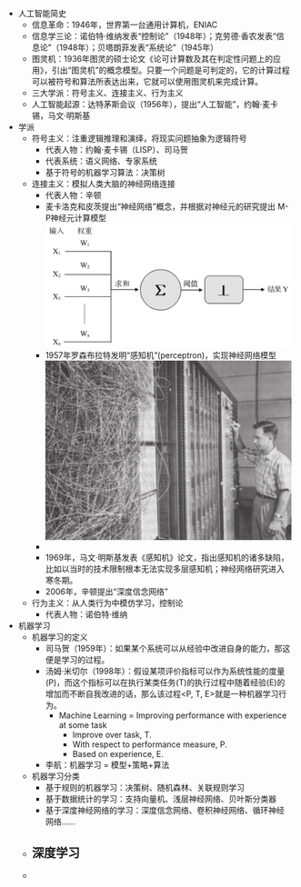 - 人工智能简史
	- 信息革命：1946年，世界第一台通用计算机，ENIAC
	- 信息学三论：诺伯特·维纳发表“控制论”（1948年）；克劳德·香农发表“信息论”（1948年）；贝塔朗菲发表“系统论”（1945年）
	- 图灵机：1936年图灵的硕士论文《论可计算数及其在判定性问题上的应用》，引出“图灵机”的概念模型。只要一个问题是可判定的，它的计算过程可以被符号和算法所表达出来，它就可以使用图灵机来完成计算。
	- 三大学派：符号主义、连接主义、行为主义
	- 人工智能起源：达特茅斯会议（1956年），提出“人工智能”，约翰·麦卡锡，马文·明斯基
- 学派
	- 符号主义：注重逻辑推理和演绎，将现实问题抽象为逻辑符号
		- 代表人物：约翰·麦卡锡（LISP）、司马贺
		- 代表系统：语义网络、专家系统
		- 基于符号的机器学习算法：决策树
	- 连接主义：模拟人类大脑的神经网络连接
		- 代表人物：辛顿
		- 麦卡洛克和皮茨提出“神经网络”概念，并根据对神经元的研究提出 M-P神经元计算模型 ![045F83B0-D8D9-46B7-A3C1-A66B5FCE9BC2_1_102_o.jpeg](../assets/045F83B0-D8D9-46B7-A3C1-A66B5FCE9BC2_1_102_o_1697033934795_0.jpeg)
		- 1957年罗森布拉特发明“感知机”(perceptron)，实现神经网络模型 ![80FFB247-97CF-4EEC-A5F3-C0D58C88E13E_1_102_o.jpeg](../assets/80FFB247-97CF-4EEC-A5F3-C0D58C88E13E_1_102_o_1697034148946_0.jpeg)
		-
		- 1969年，马文·明斯基发表《感知机》论文，指出感知机的诸多缺陷，比如以当时的技术限制根本无法实现多层感知机；神经网络研究进入寒冬期。
		- 2006年，辛顿提出“深度信念网络”
	- 行为主义：从人类行为中模仿学习，控制论
		- 代表人物：诺伯特·维纳
- 机器学习
	- 机器学习的定义
		- 司马贺（1959年）：如果某个系统可以从经验中改进自身的能力，那这便是学习的过程。
		- 汤姆·米切尔（1998年）：假设某项评价指标可以作为系统性能的度量(P)，而这个指标可以在执行某类任务(T)的执行过程中随着经验(E)的增加而不断自我改进的话，那么该过程<P, T, E>就是一种机器学习行为。
			- Machine Learning = Improving performance with experience at some task
				- Improve over task, T.
				- With respect to performance measure, P.
				- Based on experience, E.
		- 李航：机器学习 = 模型+策略+算法
	- 机器学习分类
		- 基于规则的机器学习：决策树、随机森林、关联规则学习
		- 基于数据统计的学习：支持向量机、浅层神经网络、贝叶斯分类器
		- 基于深度神经网络的学习：深度信念网络、卷积神经网络、循环神经网络……
	- 深度学习
		-
	-